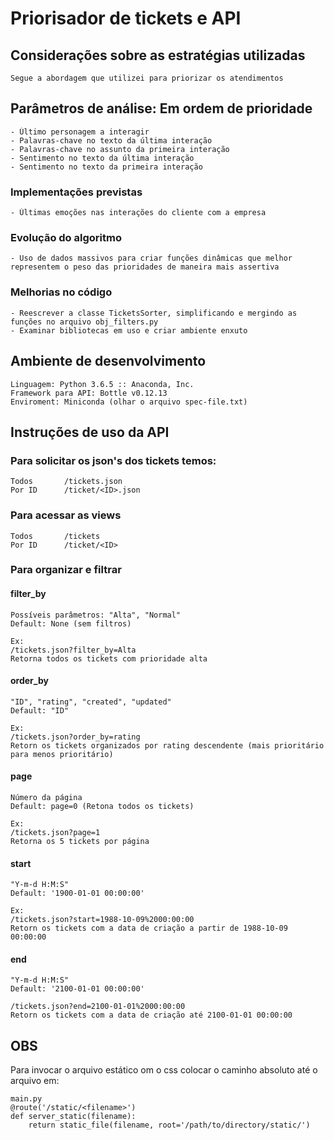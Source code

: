 # Priorisador de tickets e API

## Considerações sobre as estratégias utilizadas

	Segue a abordagem que utilizei para priorizar os atendimentos

## Parâmetros de análise: Em ordem de prioridade
	- Último personagem a interagir
	- Palavras-chave no texto da última interação
	- Palavras-chave no assunto da primeira interação
	- Sentimento no texto da última interação
	- Sentimento no texto da primeira interação

### Implementações previstas
	- Últimas emoções nas interações do cliente com a empresa

### Evolução do algoritmo 
	- Uso de dados massivos para criar funções dinâmicas que melhor representem o peso das prioridades de maneira mais assertiva

### Melhorias no código
	- Reescrever a classe TicketsSorter, simplificando e mergindo as funções no arquivo obj_filters.py
	- Examinar bibliotecas em uso e criar ambiente enxuto

## Ambiente de desenvolvimento

	Linguagem: Python 3.6.5 :: Anaconda, Inc.
	Framework para API: Bottle v0.12.13
	Enviroment: Miniconda (olhar o arquivo spec-file.txt)

## Instruções de uso da API

### Para solicitar os json's dos tickets temos:

	Todos		/tickets.json
	Por ID		/ticket/<ID>.json

### Para acessar as views
		
	Todos		/tickets
	Por ID		/ticket/<ID>

### Para organizar e filtrar

#### filter_by
	Possíveis parâmetros: "Alta", "Normal" 
	Default: None (sem filtros)

	Ex:
	/tickets.json?filter_by=Alta
	Retorna todos os tickets com prioridade alta										

#### order_by
	"ID", "rating", "created", "updated" 
	Default: "ID"

	Ex:		
	/tickets.json?order_by=rating
	Retorn os tickets organizados por rating descendente (mais prioritário para menos prioritário)

#### page
	Número da página
	Default: page=0 (Retona todos os tickets)

	Ex:
	/tickets.json?page=1							
	Retorna os 5 tickets por página

#### start
	"Y-m-d H:M:S"
	Default: '1900-01-01 00:00:00'

	Ex:
	/tickets.json?start=1988-10-09%2000:00:00
	Retorn os tickets com a data de criação a partir de 1988-10-09 00:00:00

#### end
	"Y-m-d H:M:S"
	Default: '2100-01-01 00:00:00'

	/tickets.json?end=2100-01-01%2000:00:00
	Retorn os tickets com a data de criação até 2100-01-01 00:00:00

## OBS

Para invocar o arquivo estático om o css colocar o caminho absoluto até o arquivo em:
	
	main.py
	@route('/static/<filename>')
	def server_static(filename):
    	return static_file(filename, root='/path/to/directory/static/')